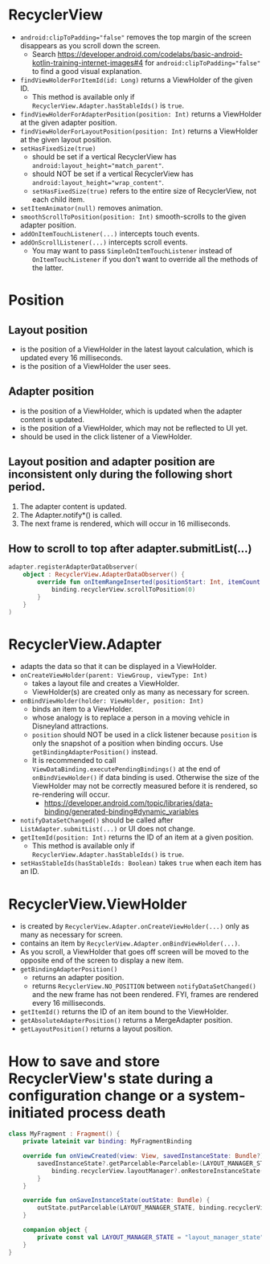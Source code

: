 # RecyclerView
* `android:clipToPadding="false"` removes the top margin of the screen disappears as you scroll down the screen.
  * Search https://developer.android.com/codelabs/basic-android-kotlin-training-internet-images#4 for `android:clipToPadding="false"` to find a good visual explanation.
* `findViewHolderForItemId(id: Long)` returns a ViewHolder of the given ID.
  * This method is available only if `RecyclerView.Adapter.hasStableIds()` is `true`.
* `findViewHolderForAdapterPosition(position: Int)` returns a ViewHolder at the given adapter position.
* `findViewHolderForLayoutPosition(position: Int)` returns a ViewHolder at the given layout position.
* `setHasFixedSize(true)`
  * should be set if a vertical RecyclerView has `android:layout_height="match_parent"`.
  * should NOT be set if a vertical RecyclerView has `android:layout_height="wrap_content"`.
  * `setHasFixedSize(true)` refers to the entire size of RecyclerView, not each child item.
* `setItemAnimator(null)` removes animation.
* `smoothScrollToPosition(position: Int)` smooth-scrolls to the given adapter position.
* `addOnItemTouchListener(...)` intercepts touch events.
* `addOnScrollListener(...)` intercepts scroll events.
  * You may want to pass `SimpleOnItemTouchListener` instead of `OnItemTouchListener` if you don't want to override all the methods of the latter.

# Position
## Layout position
* is the position of a ViewHolder in the latest layout calculation, which is updated every 16 milliseconds.
* is the position of a ViewHolder the user sees.
## Adapter position
* is the position of a ViewHolder, which is updated when the adapter content is updated.
* is the position of a ViewHolder, which may not be reflected to UI yet.
* should be used in the click listener of a ViewHolder.

## Layout position and adapter position are inconsistent only during the following short period.
1. The adapter content is updated.
1. The Adapter.notify*() is called.
1. The next frame is rendered, which will occur in  16 milliseconds.

## How to scroll to top after adapter.submitList(...)
```kotlin
adapter.registerAdapterDataObserver(
    object : RecyclerView.AdapterDataObserver() {
        override fun onItemRangeInserted(positionStart: Int, itemCount: Int) {
            binding.recyclerView.scrollToPosition(0)
        }
    }
)
```

# RecyclerView.Adapter
* adapts the data so that it can be displayed in a ViewHolder.
* `onCreateViewHolder(parent: ViewGroup, viewType: Int)`
  * takes a layout file and creates a ViewHolder.
  * ViewHolder(s) are created only as many as necessary for screen.
* `onBindViewHolder(holder: ViewHolder, position: Int)`
  * binds an item to a ViewHolder.
  * whose analogy is to replace a person in a moving vehicle in Disneyland attractions.
  * `position` should NOT be used in a click listener because `position` is only the snapshot of a position when binding occurs. Use `getBindingAdapterPosition()` instead.
  * It is recommended to call `ViewDataBinding.executePendingBindings()` at the end of `onBindViewHolder()` if data binding is used. Otherwise the size of the ViewHolder may not be correctly measured before it is rendered, so re-rendering will occur.
    * https://developer.android.com/topic/libraries/data-binding/generated-binding#dynamic_variables
* `notifyDataSetChanged()` should be called after `ListAdapter.submitList(...)` or UI does not change.
* `getItemId(position: Int)` returns the ID of an item at a given position.
  * This method is available only if `RecyclerView.Adapter.hasStableIds()` is `true`.
* `setHasStableIds(hasStableIds: Boolean)` takes `true` when each item has an ID.

# RecyclerView.ViewHolder
* is created by `RecyclerView.Adapter.onCreateViewHolder(...)` only as many as necessary for screen.
* contains an item by `RecyclerView.Adapter.onBindViewHolder(...)`.
* As you scroll, a ViewHolder that goes off screen will be moved to the opposite end of the screen to display a new item.
* `getBindingAdapterPosition()`
  * returns an adapter position.
  * returns `RecyclerView.NO_POSITION` between `notifyDataSetChanged()` and the new frame has not been rendered. FYI, frames are rendered every 16 milliseconds.
* `getItemId()` returns the ID of an item bound to the ViewHolder.
* `getAbsoluteAdapterPosition()` returns a MergeAdapter position.
* `getLayoutPosition()` returns a layout position.

# How to save and store RecyclerView's state during a configuration change or a system-initiated process death
```kotlin
class MyFragment : Fragment() {
    private lateinit var binding: MyFragmentBinding

    override fun onViewCreated(view: View, savedInstanceState: Bundle?) {
        savedInstanceState?.getParcelable<Parcelable>(LAYOUT_MANAGER_STATE)?.let {
            binding.recyclerView.layoutManager?.onRestoreInstanceState(it)
        }
    }

    override fun onSaveInstanceState(outState: Bundle) {
        outState.putParcelable(LAYOUT_MANAGER_STATE, binding.recyclerView.layoutManager?.onSaveInstanceState())
    }

    companion object {
        private const val LAYOUT_MANAGER_STATE = "layout_manager_state"
    }
}
```
